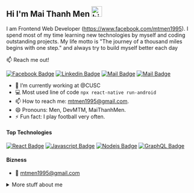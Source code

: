 ## Hi I'm Mai Thanh Men <img src="https://user-images.githubusercontent.com/1303154/88677602-1635ba80-d120-11ea-84d8-d263ba5fc3c0.gif" width="28px" alt="hi">

I am Frontend Web Developer (https://www.facebook.com/mtmen1995).
I spend most of my time learning new technologies by myself and coding outstanding projects. 
My life motto is "The journey of a thousand miles begins with one step." and always try to build myself better each day

:mailbox: Reach me out!

[![Facebook Badge](https://img.shields.io/badge/-@DevMTM-1ca0f1?style=flat&labelColor=1ca0f1&logo=twitter&logoColor=white&link=https://twitter.com/dev_mtmen)](https://twitter.com/Ipenywis) [![Linkedin Badge](https://img.shields.io/badge/-DevMTM-0e76a8?style=flat&labelColor=0e76a8&logo=linkedin&logoColor=white)](https://www.linkedin.com/in/mtmen-dev/) [![Mail Badge](https://img.shields.io/badge/-@DevMTM-e84393?style=flat&labelColor=e84393&logo=instagram&logoColor=white)](https://www.instagram.com/maji.thanks__menz/) [![Mail Badge](https://img.shields.io/badge/-DevMTM-c0392b?style=flat&labelColor=c0392b&logo=gmail&logoColor=white)](mailto:mtmen1995@gmail.com)

<!-- TODO: Add last video link -->

- 🔭 I’m currently working at @CUSC
- :computer: Most used line of code `npx react-native run-android`
- 📫 How to reach me: mtmen1995@gmail.com.
- 😄 Pronouns: Men, DevMTM, MaiThanhMen.
- ⚡ Fun fact: I play football very often.

#### Top Technologies

<!-- TODO: Make technologies links takes you to repositories -->

[![React Badge](https://img.shields.io/badge/-React-61DBFB?style=for-the-badge&labelColor=black&logo=react&logoColor=61DBFB)](#) [![Javascript Badge](https://img.shields.io/badge/-Javascript-F0DB4F?style=for-the-badge&labelColor=black&logo=javascript&logoColor=F0DB4F)](#) [![Nodejs Badge](https://img.shields.io/badge/-Nodejs-3C873A?style=for-the-badge&labelColor=black&logo=node.js&logoColor=3C873A)](#) [![GraphQL Badge](https://img.shields.io/badge/-GraphQl-e535ab?style=for-the-badge&labelColor=black&logo=node.js&logoColor=e535ab)](#)


#### Bizness
- :email: mtmen1995@gmail.com



<details>
<summary>
  More stuff about me
</summary>

<br >

#### Coding Stats

<!--START_SECTION:waka-->
- React Native ![Progress](https://progress-bar.dev/80/)
- ReactJS ![Progress](https://progress-bar.dev/78/) 
- NodeJS (ExpressJS) ![Progress](https://progress-bar.dev/45/) 
- HTML & CSS   ![Progress](https://progress-bar.dev/70/) 
- PHP     ![Progress](https://progress-bar.dev/60/) 
- Markdown     ![Progress](https://progress-bar.dev/70/) 
<!--END_SECTION:waka-->
